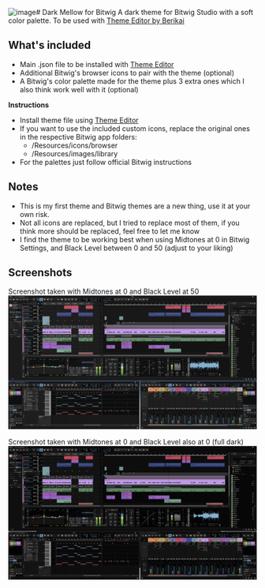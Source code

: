 ![image](https://github.com/dariolupo/dark-mellow_bitwig/assets/4670078/41280c2f-baa1-4212-b62b-b34c722cc685)# Dark Mellow for Bitwig
A dark theme for Bitwig Studio with a soft color palette. To be used with [Theme Editor by Berikai](https://github.com/Berikai/bitwig-theme-editor)

## What's included
- Main .json file to be installed with [Theme Editor](https://github.com/Berikai/bitwig-theme-editor)
- Additional Bitwig's browser icons to pair with the theme (optional)
- A Bitwig's color palette made for the theme plus 3 extra ones which I also think work well with it (optional)

**Instructions**
- Install theme file using [Theme Editor](https://github.com/Berikai/bitwig-theme-editor)
- If you want to use the included custom icons, replace the original ones in the respective Bitwig app folders:
  - /Resources/icons/browser
  - /Resources/images/library
- For the palettes just follow official Bitwig instructions
 
## Notes
- This is my first theme and Bitwig themes are a new thing, use it at your own risk.
- Not all icons are replaced, but I tried to replace most of them, if you think more should be replaced, feel free to let me know
- I find the theme to be working best when using Midtones at 0 in Bitwig Settings, and Black Level between 0 and 50 (adjust to your liking)
  
## Screenshots
Screenshot taken with Midtones at 0 and Black Level at 50
![Screenshot](https://github.com/dariolupo/dark-mellow_bitwig/blob/main/Screenshots/Dark%20Mellow%20-%20Screenshot.jpg)

Screenshot taken with Midtones at 0 and Black Level also at 0 (full dark)
![Screenshot](https://github.com/dariolupo/dark-mellow_bitwig/blob/main/Screenshots/Dark%20Mellow%20-%20Full%20Dark%20Screenshot.jpg)
